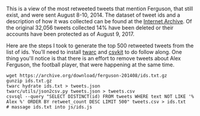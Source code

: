 This is a view of the most retweeted tweets that mention Ferguson, that still exist, and were sent August 8-10, 2014. The dataset of tweet ids and a description of how it was collected can be found at the [Internet Archive](https://archive.org/details/ferguson-201408). Of the original 32,056 tweets collected 14% have been deleted or their accounts have been protected as of August 9, 2017.

Here are the steps I took to generate the top 500 retweeted tweets from the list
of ids. You'll need to install [twarc](https://github.com/docnow/twarc) and
[csvkit](https://csvkit.readthedocs.io/) to do follow along. One thing you'll
notice is that there is an effort to remove tweets about Alex Ferguson, the
football player, that were happening at the same time. 

    wget https://archive.org/download/ferguson-201408/ids.txt.gz
    gunzip ids.txt.gz
    twarc hydrate ids.txt > tweets.json
    twarc/utils/json2csv.py tweets.json > tweets.csv
    csvsql --query "SELECT DISTINCT(id) FROM tweets WHERE text NOT LIKE '% Alex %' ORDER BY retweet_count DESC LIMIT 500" tweets.csv > ids.txt
    # massage ids.txt into js/ids.js
